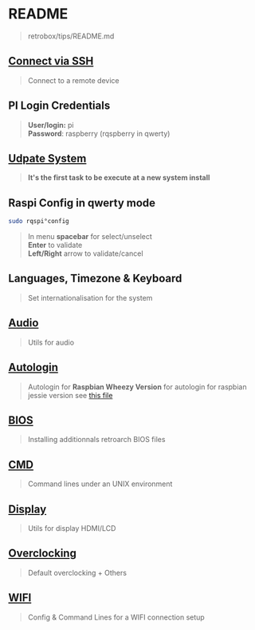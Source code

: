 # README

> retrobox/tips/README.md<br>

## [Connect via SSH](./ssh.md)

> Connect to a remote device

## PI Login Credentials

> **User/login:** pi<br>
> **Password**: raspberry (rqspberry in qwerty)

## [Udpate System](./_update_system.md)

> **It's the first task to be execute at a new system install**

## Raspi Config in qwerty mode

```bash
sudo rqspi°config
```

> In menu **spacebar** for select/unselect<br>
> **Enter** to validate<br>
> **Left/Right** arrow to validate/cancel

## Languages, Timezone & Keyboard

> Set internationalisation for the system

## [Audio](./audio.md)

> Utils for audio

## [Autologin](./autologin.md)

> Autologin for **Raspbian Wheezy Version**
> for autologin for raspbian jessie version see [this file](./../files/autologin.conf)

## [BIOS](./bios.md)

> Installing additionnals retroarch BIOS files

## [CMD](./cmd.md)

> Command lines under an UNIX environment

## [Display](./display.md)

> Utils for display HDMI/LCD

## [Overclocking](./overclocking.md)

> Default overclocking + Others

## [WIFI](./wifi.md)

> Config & Command Lines for a WIFI connection setup
